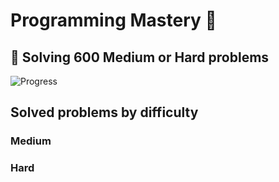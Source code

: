 # Programming Mastery :punch:

## :goal_net:  Solving 600 Medium or Hard problems 

![Progress](https://progress-bar.dev/14/?scale=600&title=InterviewGod&width=500&color=babaca&suffix=+problems+solved)

## Solved problems by difficulty

### Medium

### Hard

